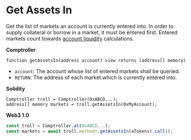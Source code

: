 # Get Assets In

Get the list of markets an account is currently entered into. In order to supply collateral or borrow in a market, it must be entered first. Entered markets count towards [account liquidity](get-account-liquidity.md) calculations.

**Comptroller**

```text
function getAssetsIn(address account) view returns (address[] memory)
```

* `account`: The account whose list of entered markets shall be queried.
* `RETURN`: The address of each market which is currently entered into.

**Solidity**

```text
Comptroller troll = Comptroller(0xABCD...);
address[] memory markets = troll.getAssetsIn(0xMyAccount);
```

**Web3 1.0**

```javascript
const troll = Comptroller.at(0xABCD...);
const markets = await troll.methods.getAssetsIn(aTokens).call();
```

